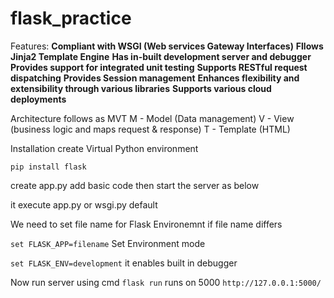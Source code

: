 # flask_practice

Features:
**Compliant with WSGI (Web services Gateway Interfaces)**
**Fllows Jinja2 Template Engine**
**Has in-built development server and debugger**
**Provides support for integrated unit testing**
**Supports RESTful request dispatching**
**Provides Session management**
**Enhances flexibility and extensibility through various libraries**
**Supports various cloud deployments**

Architecture follows as MVT 
M - Model (Data management)
V - View (business logic and maps request & response)
T - Template (HTML)


Installation create Virtual Python environment

``pip install flask``

create app.py 
add basic code then start the server as below

it execute app.py or wsgi.py default

We need to set file name for Flask Environemnt if file name differs

``set FLASK_APP=filename`` 
Set Environment mode

``set FLASK_ENV=development`` it enables built in debugger

Now run server using cmd ``flask run`` runs on 5000
``http://127.0.0.1:5000/``

